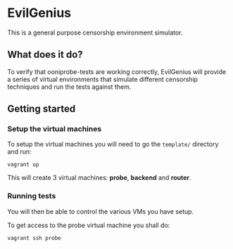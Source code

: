 # EvilGenius

This is a general purpose censorship environment simulator.

## What does it do?

To verify that ooniprobe-tests are working correctly, EvilGenius will provide a
series of virtual environments that simulate different censorship techniques
and run the tests against them.

## Getting started

### Setup the virtual machines

To setup the virtual machines you will need to go the `template/` directory and
run:

```
vagrant up
```

This will create 3 virtual machines: **probe**, **backend** and **router**.

### Running tests

You will then be able to control the various VMs you have setup.

To get access to the probe virtual machine you shall do:

```
vagrant ssh probe
```
